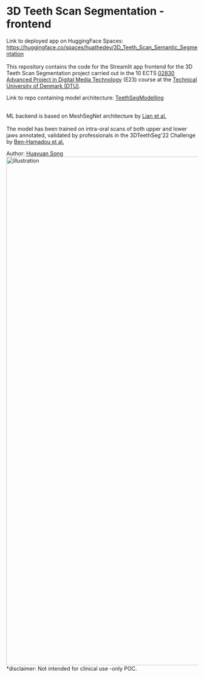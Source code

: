 # 3D Teeth Scan Segmentation - frontend
Link to deployed app on HuggingFace Spaces: https://huggingface.co/spaces/huathedev/3D_Teeth_Scan_Semantic_Segmentation<br><br>
This repository contains the code for the Streamlit app frontend for the 3D Teeth Scan Segmentation project carried out in the 10 ECTS [02830 Advanced Project in Digital Media Technology](https://kurser.dtu.dk/course/02830) (E23) course at the [Technical University of Denmark (DTU)](https://dtu.dk/english).<br><be>

Link to repo containing model architecture: [TeethSegModelling](https://github.com/HuayuanSong/TeethSegModelling)<br><br>


ML backend is based on MeshSegNet architecture by [Lian et al.](https://ieeexplore.ieee.org/abstract/document/8984309)
<br><br>
The model has been trained on intra-oral scans of both upper and lower jaws annotated, validated by professionals in the 3DTeethSeg'22 Challenge by [Ben-Hamadou et al.](https://arxiv.org/abs/2305.18277)

Author: [Huayuan Song](https://www.linkedin.com/in/huayuansong/)
<img width="1342" alt="illustration" src="https://github.com/HuayuanSong/TeethSegFront/assets/64536148/e149c313-7604-4fc6-bac6-76842b2cd8fa">
*disclaimer: Not intended for clinical use -only POC.
